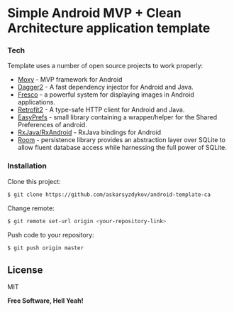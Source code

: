 # Simple Android MVP + Clean Architecture application template

### Tech

Template uses a number of open source projects to work properly:

* [Moxy] - MVP framework for Android
* [Dagger2] - A fast dependency injector for Android and Java.
* [Fresco] - a powerful system for displaying images in Android applications.
* [Retrofit2] - A type-safe HTTP client for Android and Java.
* [EasyPrefs] - small library containing a wrapper/helper for the Shared Preferences of android.
* [RxJava/RxAndroid] - RxJava bindings for Android
* [Room] - persistence library provides an abstraction layer over SQLite to allow fluent database access while harnessing the full power of SQLite.


### Installation

Clone this project:
```sh
$ git clone https://github.com/askarsyzdykov/android-template-ca
```

Change remote:
```sh
$ git remote set-url origin <your-repository-link>
```

Push code to your repository:
```sh
$ git push origin master
```

License
----

MIT


**Free Software, Hell Yeah!**

[//]: # (These are reference links used in the body of this note and get stripped out when the markdown processor does its job. There is no need to format nicely because it shouldn't be seen. Thanks SO - http://stackoverflow.com/questions/4823468/store-comments-in-markdown-syntax)


   [Moxy]: <https://github.com/Arello-Mobile/Moxy>
   [Dagger2]: <https://github.com/google/dagger>
   [Fresco]: <https://github.com/facebook/fresco>
   [Retrofit2]: <http://square.github.io/retrofit/>
   [EasyPrefs]: <https://github.com/Pixplicity/EasyPrefs>
   [RxJava/RxAndroid]: <https://github.com/ReactiveX/RxAndroid>
   [Room]: <https://developer.android.com/training/data-storage/room/index.html>
